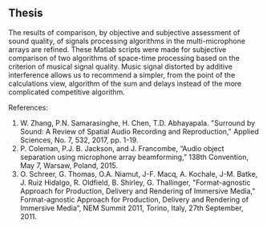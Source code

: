 ## Thesis

The results of comparison, by objective and subjective assessment of sound quality, of signals processing algorithms in the multi-microphone arrays are refined. These Matlab scripts were made for subjective comparison of two algorithms of space-time processing based on the criterion of musical signal quality. Music signal distorted by additive interference allows us to recommend a simpler, from the point of the calculations view, algorithm of the sum and delays instead of the more complicated competitive algorithm.

References:

1.	W. Zhang, P.N. Samarasinghe, H. Chen, T.D. Abhayapala. "Surround by Sound: A Review of Spatial Audio Recording and Reproduction," Applied Sciences, No. 7, 532, 2017, pp. 1-19.
2.	P. Coleman, P.J. B. Jackson, and J. Francombe, “Audio object separation using microphone array beamforming,” 138th Convention, May 7, Warsaw, Poland, 2015.
3.	O. Schreer, G. Thomas, O.A. Niamut, J-F. Macq, A. Kochale, J-M. Batke, J. Ruiz Hidalgo, R. Oldfield, B. Shirley, G. Thallinger, "Format-agnostic Approach for Production, Delivery and Rendering of Immersive Media," Format-agnostic Approach for Production, Delivery and Rendering of Immersive Media“, NEM Summit 2011, Torino, Italy, 27th September, 2011.


